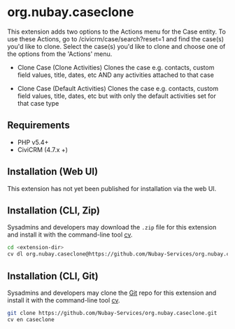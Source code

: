 # org.nubay.caseclone

This extension adds two options to the Actions menu for the Case entity. To use these Actions, go to /civicrm/case/search?reset=1 and find the case(s) you'd like to clone. Select the case(s) you'd like to clone and choose one of the options from the 'Actions' menu.

  - Clone Case (Clone Activities)
      Clones the case e.g. contacts, custom field values, title, dates, etc AND any activities attached to that case

  - Clone Case (Default Activities)
      Clones the case e.g. contacts, custom field values, title, dates, etc but with only the default activities set for that case type

## Requirements

* PHP v5.4+
* CiviCRM (4.7.x +)

## Installation (Web UI)

This extension has not yet been published for installation via the web UI.

## Installation (CLI, Zip)

Sysadmins and developers may download the `.zip` file for this extension and
install it with the command-line tool [cv](https://github.com/civicrm/cv).

```bash
cd <extension-dir>
cv dl org.nubay.caseclone@https://github.com/Nubay-Services/org.nubay.caseclone/archive/master.zip
```

## Installation (CLI, Git)

Sysadmins and developers may clone the [Git](https://en.wikipedia.org/wiki/Git) repo for this extension and
install it with the command-line tool [cv](https://github.com/civicrm/cv).

```bash
git clone https://github.com/Nubay-Services/org.nubay.caseclone.git
cv en caseclone
```

